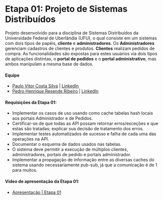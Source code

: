 # Etapa 01: Projeto de Sistemas Distribuídos
Projeto desenvolvido para a disciplina de Sistemas Distribuídos da Universidade Federal de Uberlândia (UFU), o qual consiste em um sistemas com dois tipos de papéis, **cliente** e **administradores**. Os **Administradores** gerenciam cadastros de clientes e produtos. **Clientes** realizam pedidos de compra. As funcionalidades são expostas para estes usuários via dois tipos de aplicações distintas, o **portal de pedidos** e o **portal administrativo**, mas ambos manipulam a mesma base de dados.

#### Equipe
- [Paulo Vitor Costa Silva](https://github.com/Paulo-vitorCS)  |  [LinkedIn](https://www.linkedin.com/in/paulo-vitor-costa/)
- [Pedro Henrique Resende Ribeiro](https://github.com/pedro-hr-resende)  |  [LinkedIn](https://www.linkedin.com/in/pedro-hr-resende/)

#### Requisições da Etapa 01:

- Implementar os casos de uso usando como cache tabelas hash locais aos portais Administrador e de Pedidos.
- Certificar-se de que todas as API possam retornar erros/exceções e que estas são tratadas; explicar sua decisão de tratamento dos erros.
- Implementar testes automatizados de sucesso e falha de cada uma das operações na API.
- Documentar o esquema de dados usados nas tabelas.
- O sistema deve permitir a execução de múltiplos clientes, administradores, portais de pedido e portais administrador.
- Implementar a propagação de informação entre as diversas caches do sistema usando necessariamente pub-sub, já que a comunicação é de 1 para muitos.

#### Vídeo de apresentação da Etapa 01:
- [Apresentação | Etapa 01](https://www.youtube.com/watch?v=Pywk76ytAzM)
